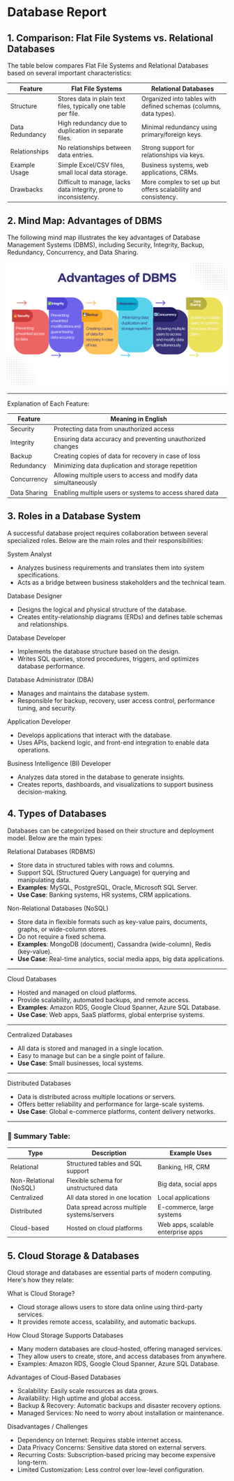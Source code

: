 # Database Report

## 1. Comparison: Flat File Systems vs. Relational Databases
The table below compares Flat File Systems and Relational Databases based on several important characteristics:

| Feature           | Flat File Systems                         | Relational Databases                      |
|------------------|-------------------------------------------|-------------------------------------------|
| Structure     | Stores data in plain text files, typically one table per file. | Organized into tables with defined schemas (columns, data types). |
| Data Redundancy | High redundancy due to duplication in separate files. | Minimal redundancy using primary/foreign keys. |
| Relationships | No relationships between data entries.   | Strong support for relationships via keys. |
| Example Usage  | Simple Excel/CSV files, small local data storage. | Business systems, web applications, CRMs. |
| Drawbacks| Difficult to manage, lacks data integrity, prone to inconsistency. | More complex to set up but offers scalability and consistency. |


## 2. Mind Map: Advantages of DBMS

The following mind map illustrates the key advantages of Database Management Systems (DBMS), including Security, Integrity, Backup, Redundancy, Concurrency, and Data Sharing.

![DBMS Mind Map](advantages-dbms.png)

---

 Explanation of Each Feature:

| Feature          | Meaning in English                                             |
|------------------|----------------------------------------------------------------|
|  Security       | Protecting data from unauthorized access                      |
|  Integrity      | Ensuring data accuracy and preventing unauthorized changes    |
|  Backup         | Creating copies of data for recovery in case of loss          |
|  Redundancy     | Minimizing data duplication and storage repetition            |
|  Concurrency    | Allowing multiple users to access and modify data simultaneously |
|  Data Sharing   | Enabling multiple users or systems to access shared data      | 





## 3. Roles in a Database System

A successful database project requires collaboration between several specialized roles. Below are the main roles and their responsibilities:

 System Analyst
- Analyzes business requirements and translates them into system specifications.
- Acts as a bridge between business stakeholders and the technical team.

 Database Designer
- Designs the logical and physical structure of the database.
- Creates entity-relationship diagrams (ERDs) and defines table schemas and relationships.

 Database Developer
- Implements the database structure based on the design.
- Writes SQL queries, stored procedures, triggers, and optimizes database performance.

 Database Administrator (DBA)
- Manages and maintains the database system.
- Responsible for backup, recovery, user access control, performance tuning, and security.

 Application Developer
- Develops applications that interact with the database.
- Uses APIs, backend logic, and front-end integration to enable data operations.

 Business Intelligence (BI) Developer
- Analyzes data stored in the database to generate insights.
- Creates reports, dashboards, and visualizations to support business decision-making.


## 4. Types of Databases

Databases can be categorized based on their structure and deployment model. Below are the main types:

 Relational Databases (RDBMS)
- Store data in structured tables with rows and columns.
- Support SQL (Structured Query Language) for querying and manipulating data.
- **Examples**: MySQL, PostgreSQL, Oracle, Microsoft SQL Server.
- **Use Case**: Banking systems, HR systems, CRM applications.

 Non-Relational Databases (NoSQL)
- Store data in flexible formats such as key-value pairs, documents, graphs, or wide-column stores.
- Do not require a fixed schema.
- **Examples**: MongoDB (document), Cassandra (wide-column), Redis (key-value).
- **Use Case**: Real-time analytics, social media apps, big data applications.

---

 Cloud Databases
- Hosted and managed on cloud platforms.
- Provide scalability, automated backups, and remote access.
- **Examples**: Amazon RDS, Google Cloud Spanner, Azure SQL Database.
- **Use Case**: Web apps, SaaS platforms, global enterprise systems.

---

 Centralized Databases
- All data is stored and managed in a single location.
- Easy to manage but can be a single point of failure.
- **Use Case**: Small businesses, local systems.

---

 Distributed Databases
- Data is distributed across multiple locations or servers.
- Offers better reliability and performance for large-scale systems.
- **Use Case**: Global e-commerce platforms, content delivery networks.

---

### 📌 Summary Table:

| Type                  | Description                                   | Example Uses                       |
|-----------------------|-----------------------------------------------|------------------------------------|
| Relational            | Structured tables and SQL support             | Banking, HR, CRM                   |
| Non-Relational (NoSQL)| Flexible schema for unstructured data         | Big data, social apps              |
| Centralized           | All data stored in one location                | Local applications                 |
| Distributed           | Data spread across multiple systems/servers   | E-commerce, large systems          |
| Cloud-based           | Hosted on cloud platforms                     | Web apps, scalable enterprise apps |




## 5. Cloud Storage & Databases

Cloud storage and databases are essential parts of modern computing. Here's how they relate:

 What is Cloud Storage?
- Cloud storage allows users to store data online using third-party services.
- It provides remote access, scalability, and automatic backups.

 How Cloud Storage Supports Databases
- Many modern databases are cloud-hosted, offering managed services.
- They allow users to create, store, and access databases from anywhere.
- Examples: Amazon RDS, Google Cloud Spanner, Azure SQL Database.

Advantages of Cloud-Based Databases
- Scalability: Easily scale resources as data grows.
- Availability: High uptime and global access.
- Backup & Recovery: Automatic backups and disaster recovery options.
- Managed Services: No need to worry about installation or maintenance.

 Disadvantages / Challenges
- Dependency on Internet: Requires stable internet access.
- Data Privacy Concerns: Sensitive data stored on external servers.
- Recurring Costs: Subscription-based pricing may become expensive long-term.
- Limited Customization: Less control over low-level configuration.


